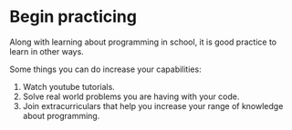 # Begin practicing 

Along with learning about programming in school, it is good practice to learn in other ways.

Some things you can do increase your capabilities:
1. Watch youtube tutorials.
2. Solve real world problems you are having with your code.
3. Join extracurriculars that help you increase your range of knowledge about programming.

